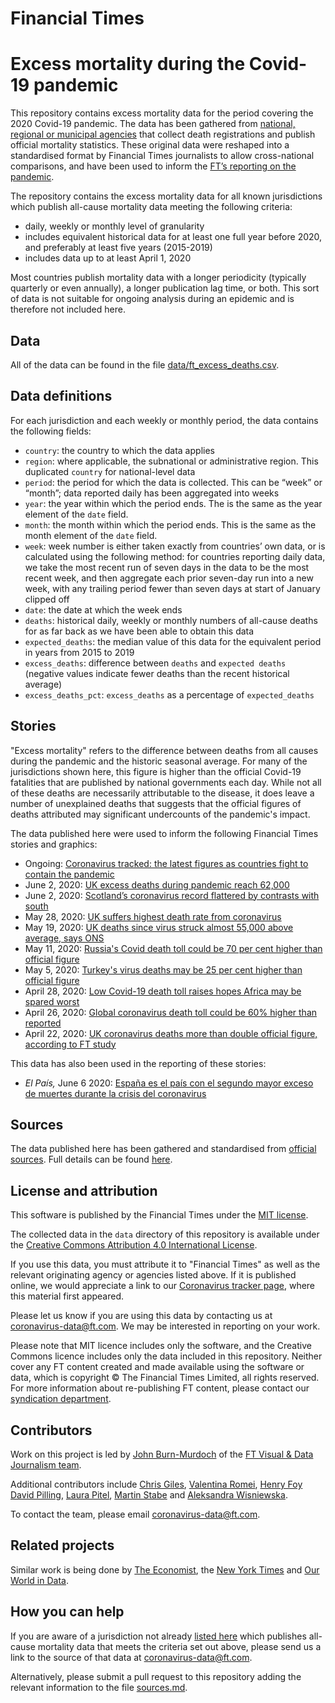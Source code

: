 # Financial Times
# Excess mortality during the Covid-19 pandemic

This repository contains excess mortality data for the period covering the 2020 Covid-19 pandemic. The data has been gathered from [national, regional or municipal agencies](#sources) that collect death registrations and publish official mortality statistics. These original data were reshaped into a standardised format by Financial Times journalists to allow cross-national comparisons, and have been used to inform the [FT’s reporting on the pandemic](#stories).

The repository contains the excess mortality data for all known jurisdictions which publish all-cause mortality data meeting the following criteria:

* daily, weekly or monthly level of granularity
* includes equivalent historical data for at least one full year before 2020, and preferably at least five years (2015-2019)
* includes data up to at least April 1, 2020

Most countries publish mortality data with a longer periodicity (typically quarterly or even annually), a longer publication lag time, or both. This sort of data is not suitable for ongoing analysis during an epidemic and is therefore not included here.

## Data

All of the data can be found in the file [data/ft_excess_deaths.csv](https://github.com/Financial-Times/coronavirus-excess-mortality-data/blob/master/data/ft_excess_deaths.csv).

## Data definitions

For each jurisdiction and each weekly or monthly period, the data contains the following fields:

* `country`: the country to which the data applies
* `region`: where applicable, the subnational or administrative region. This duplicated `country` for national-level data
* `period`: the period for which the data is collected. This can be “week” or “month”; data reported daily has been aggregated into weeks
* `year`: the year within which the period ends. The is the same as the year element of the `date` field.
* `month`: the month within which the period ends. This is the same as the month element of the `date` field.
* `week`: week number is either taken exactly from countries’ own data, or is calculated using the following method: for countries reporting daily data, we take the most recent run of seven days in the data to be the most recent week, and then aggregate each prior seven-day run into a new week, with any trailing period fewer than seven days at start of January clipped off
* `date`: the date at which the week ends
* `deaths`: historical daily, weekly or monthly numbers of all-cause deaths for as far back as we have been able to obtain this data
* `expected_deaths`: the median value of this data for the equivalent period in years from 2015 to 2019
* `excess_deaths`: difference between `deaths` and `expected deaths` (negative values indicate fewer deaths than the recent historical average)
* `excess_deaths_pct`: `excess_deaths` as a percentage of `expected_deaths`

## Stories

"Excess mortality" refers to the difference between deaths from all causes during the pandemic and the historic seasonal average. For many of the jurisdictions shown here, this figure is higher than the official Covid-19 fatalities that are published by national governments each day. While not all of these deaths are necessarily attributable to the disease, it does leave a number of unexplained deaths that suggests that the official figures of deaths attributed may significant undercounts of the pandemic's impact.

The data published here were used to inform the following Financial Times stories and graphics:

* Ongoing: [Coronavirus tracked: the latest figures as countries fight to contain the pandemic](https://www.ft.com/content/a26fbf7e-48f8-11ea-aeb3-955839e06441)
* June 2, 2020: [UK excess deaths during pandemic reach 62,000](https://www.ft.com/content/3c53ab12-d859-4ceb-b262-f6a0221ca129)
* June 2, 2020: [Scotland’s coronavirus record flattered by contrasts with south](https://www.ft.com/content/a3fe315f-610a-4086-a6bc-a466a7f33aa1)
* May 28, 2020: [UK suffers highest death rate from coronavirus](https://www.ft.com/content/6b4c784e-c259-4ca4-9a82-648ffde71bf0)
* May 19, 2020: [UK deaths since virus struck almost 55,000 above average, says ONS](https://www.ft.com/content/f6a11fcd-0445-4643-9d3c-24d5fc0611da)
* May 11, 2020: [Russia's Covid death toll could be 70 per cent higher than official figure](https://www.ft.com/content/77cd2cba-b0e2-4022-a265-e0a9a7930bda)
* May 5, 2020: [Turkey's virus deaths may be 25 per cent higher than official figure](https://www.ft.com/content/80bb222c-b6eb-40ea-8014-563cbe9e0117)
* April 28, 2020: [Low Covid-19 death toll raises hopes Africa may be spared worst](https://www.ft.com/content/e9cf5ed0-a590-4bd6-8c00-b41d0c4ae6e0)
* April 26, 2020: [Global coronavirus death toll could be 60% higher than reported](https://www.ft.com/content/6bd88b7d-3386-4543-b2e9-0d5c6fac846c)
* April 22, 2020: [UK coronavirus deaths more than double official figure, according to FT study](https://www.ft.com/content/67e6a4ee-3d05-43bc-ba03-e239799fa6ab)

This data has also been used in the reporting of these stories:

* *El País,* June 6 2020: [España es el país con el segundo mayor exceso de muertes durante la crisis del coronavirus](https://elpais.com/sociedad/2020-06-05/espana-es-el-pais-con-el-segundo-mayor-exceso-de-muertes-durante-la-crisis-del-coronavirus.html)

## Sources

The data published here has been gathered and standardised from [official sources](sources.md). Full details can be found [here](sources.md).

## License and attribution

This software is published by the Financial Times under the [MIT license](https://opensource.org/licenses/MIT). 

The collected data in the `data` directory of this repository is available under the [Creative Commons Attribution 4.0 International License](https://creativecommons.org/licenses/by/4.0/).

If you use this data, you must attribute it to "Financial Times" as well as the relevant originating agency or agencies listed above. If it is published online, we would appreciate a link to our [Coronavirus tracker page](https://www.ft.com/content/a26fbf7e-48f8-11ea-aeb3-955839e06441), where this material first appeared.

Please let us know if you are using this data by contacting us at [coronavirus-data@ft.com](mailto:cornoavirus-data@ft.com). We may be interested in reporting on your work.

Please note that MIT licence includes only the software, and the Creative Commons licence includes only the data included in this repository. Neither cover any FT content created and made available using the software or data, which is copyright © The Financial Times Limited, all rights reserved. For more information about re-publishing FT content, please contact our [syndication department](https://enterprise.ft.com/en-gb/services/republishing/).

## Contributors

Work on this project is led by [John Burn-Murdoch](https://www.ft.com/stream/e191658e-c66a-45bc-9bad-343bdc4210b3) of the [FT Visual & Data Journalism team](https://www.ft.com/visual-and-data-journalism).

Additional contributors include [Chris Giles](https://www.ft.com/chris-giles), [Valentina Romei](https://www.ft.com/valentina-romei), [Henry Foy](https://www.ft.com/henry-foy) [David Pilling](https://www.ft.com/david-pilling), [Laura Pitel](https://www.ft.com/laura-pitel), [Martin Stabe](https://www.ft.com/martin-stabe) and [Aleksandra Wisniewska](https://www.ft.com/aleksandra-wisniewska).

To contact the team, please email [coronavirus-data@ft.com](mailto:cornoavirus-data@ft.com).

## Related projects

Similar work is being done by [The Economist](https://github.com/TheEconomist/covid-19-excess-deaths-tracker), the [New York Times](https://github.com/nytimes/covid-19-data/tree/master/excess-deaths) and [Our World in Data](https://github.com/owid/covid-19-data/tree/master/public/data).

## How you can help

If you are aware of a jurisdiction not already [listed here](https://github.com/Financial-Times/coronavirus-excess-mortality-data/blob/master/sources.md) which publishes all-cause mortality data that meets the criteria set out above, please send us a link to the source of that data at [coronavirus-data@ft.com](mailto:cornoavirus-data@ft.com).

Alternatively, please submit a pull request to this repository adding the relevant information to the file [sources.md](https://github.com/Financial-Times/coronavirus-excess-mortality-data/blob/master/sources.md).